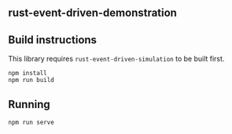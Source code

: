 ## rust-event-driven-demonstration


## Build instructions
This library requires `rust-event-driven-simulation` to be built first.  

```
npm install
npm run build
```

## Running
```
npm run serve
```
